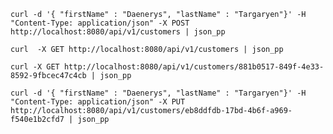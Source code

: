 ``curl -d '{ "firstName" : "Daenerys", "lastName" : "Targaryen"}' -H "Content-Type: application/json" -X POST http://localhost:8080/api/v1/customers | json_pp``

``curl  -X GET http://localhost:8080/api/v1/customers | json_pp``

``curl -X GET http://localhost:8080/api/v1/customers/881b0517-849f-4e33-8592-9fbcec47c4cb | json_pp``

``curl -d '{ "firstName" : "Daenerys", "lastName" : "Targaryen"}' -H "Content-Type: application/json" -X PUT http://localhost:8080/api/v1/customers/eb8ddfdb-17bd-4b6f-a969-f540e1b2cfd7 | json_pp
``